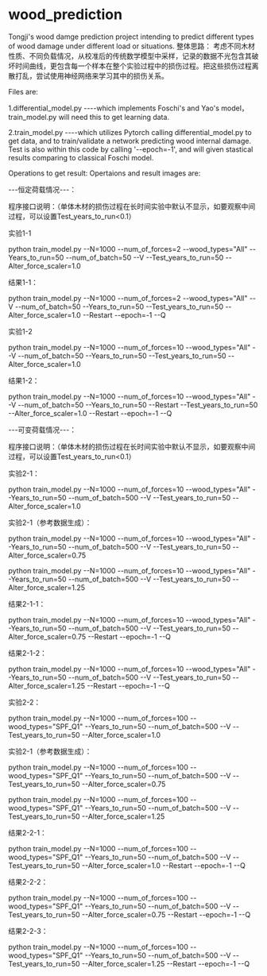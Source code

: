 # wood_prediction

Tongji's wood damge prediction project intending to predict different types of wood damage under different load or situations.
整体思路：
考虑不同木材性质、不同负载情况，从校准后的传统数学模型中采样，记录的数据不光包含其破坏时间曲线，更包含每一个样本在整个实验过程中的损伤过程。把这些损伤过程离散打乱，尝试使用神经网络来学习其中的损伤关系。


Files are:

1.differential_model.py
----which implements Foschi's and Yao's model， train_model.py will need this to get learning data. 

2.train_model.py
----which utilizes Pytorch calling differential_model.py to get data, and to train/validate a network predicting wood internal damage. Test is also within this code by calling '--epoch=-1', and will given stastical results comparing to classical Foschi model.

Operations to get result:
Opertaions and result images are:

---恒定荷载情况---：

程序接口说明：（单体木材的损伤过程在长时间实验中默认不显示，如要观察中间过程，可以设置Test_years_to_run<0.1）

实验1-1

python train_model.py --N=1000 --num_of_forces=2 --wood_types="All" --Years_to_run=50 --num_of_batch=50 --V --Test_years_to_run=50  --Alter_force_scaler=1.0

结果1-1：

python train_model.py --N=1000 --num_of_forces=2 --wood_types="All" --V --num_of_batch=50 --Years_to_run=50 --Test_years_to_run=50  --Alter_force_scaler=1.0 --Restart --epoch=-1 --Q

实验1-2

python train_model.py --N=1000 --num_of_forces=10 --wood_types="All" --V --num_of_batch=50 --Years_to_run=50 --Test_years_to_run=50  --Alter_force_scaler=1.0

结果1-2：

python train_model.py --N=1000 --num_of_forces=10 --wood_types="All" --V --num_of_batch=50 --Years_to_run=50 --Restart --Test_years_to_run=50  --Alter_force_scaler=1.0 --Restart --epoch=-1 --Q

---可变荷载情况---：

程序接口说明：（单体木材的损伤过程在长时间实验中默认不显示，如要观察中间过程，可以设置Test_years_to_run<0.1）

实验2-1：

python train_model.py --N=1000 --num_of_forces=10 --wood_types="All" --Years_to_run=50 --num_of_batch=500 --V --Test_years_to_run=50  --Alter_force_scaler=1.0

实验2-1（参考数据生成）：

python train_model.py --N=1000 --num_of_forces=10 --wood_types="All" --Years_to_run=50 --num_of_batch=500 --V --Test_years_to_run=50  --Alter_force_scaler=0.75

python train_model.py --N=1000 --num_of_forces=10 --wood_types="All" --Years_to_run=50 --num_of_batch=500 --V --Test_years_to_run=50  --Alter_force_scaler=1.25

结果2-1-1：

python train_model.py --N=1000 --num_of_forces=10 --wood_types="All" --Years_to_run=50 --num_of_batch=500 --V --Test_years_to_run=50  --Alter_force_scaler=0.75 --Restart --epoch=-1 --Q

结果2-1-2：

python train_model.py --N=1000 --num_of_forces=10 --wood_types="All" --Years_to_run=50 --num_of_batch=500 --V --Test_years_to_run=50  --Alter_force_scaler=1.25 --Restart --epoch=-1 --Q



实验2-2：

python train_model.py --N=1000 --num_of_forces=100 --wood_types="SPF_Q1" --Years_to_run=50 --num_of_batch=500 --V --Test_years_to_run=50  --Alter_force_scaler=1.0

实验2-1（参考数据生成）：

python train_model.py --N=1000 --num_of_forces=100 --wood_types="SPF_Q1" --Years_to_run=50 --num_of_batch=500 --V --Test_years_to_run=50  --Alter_force_scaler=0.75

python train_model.py --N=1000 --num_of_forces=100 --wood_types="SPF_Q1" --Years_to_run=50 --num_of_batch=500 --V --Test_years_to_run=50  --Alter_force_scaler=1.25

结果2-2-1：

python train_model.py --N=1000 --num_of_forces=100 --wood_types="SPF_Q1" --Years_to_run=50 --num_of_batch=500 --V --Test_years_to_run=50  --Alter_force_scaler=1.0 --Restart --epoch=-1 --Q

结果2-2-2：

python train_model.py --N=1000 --num_of_forces=100 --wood_types="SPF_Q1" --Years_to_run=50 --num_of_batch=500 --V --Test_years_to_run=50  --Alter_force_scaler=0.75 --Restart --epoch=-1 --Q

结果2-2-3：

python train_model.py --N=1000 --num_of_forces=100 --wood_types="SPF_Q1" --Years_to_run=50 --num_of_batch=500 --V --Test_years_to_run=50  --Alter_force_scaler=1.25 --Restart --epoch=-1 --Q

